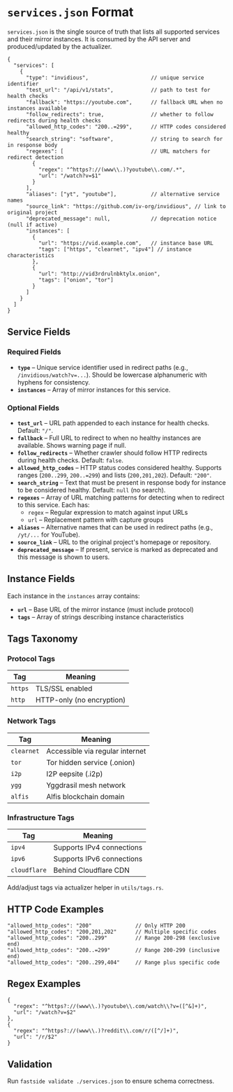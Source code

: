 # `services.json` Format

`services.json` is the single source of truth that lists all supported services and their mirror instances.
It is consumed by the API server and produced/updated by the actualizer.

```jsonc
{
  "services": [
    {
      "type": "invidious",                    // unique service identifier
      "test_url": "/api/v1/stats",            // path to test for health checks
      "fallback": "https://youtube.com",      // fallback URL when no instances available
      "follow_redirects": true,               // whether to follow redirects during health checks
      "allowed_http_codes": "200..=299",      // HTTP codes considered healthy
      "search_string": "software",            // string to search for in response body
      "regexes": [                            // URL matchers for redirect detection
        {
          "regex": "^https?://(www\\.)?youtube\\.com/.*",
          "url": "/watch?v=$1" 
        }
      ],
      "aliases": ["yt", "youtube"],           // alternative service names
      "source_link": "https://github.com/iv-org/invidious", // link to original project
      "deprecated_message": null,             // deprecation notice (null if active)
      "instances": [
        {
          "url": "https://vid.example.com",   // instance base URL
          "tags": ["https", "clearnet", "ipv4"] // instance characteristics
        },
        {
          "url": "http://vid3rdrulnbktylx.onion", 
          "tags": ["onion", "tor"] 
        }
      ]
    }
  ]
}
```

## Service Fields

### Required Fields

* **`type`** – Unique service identifier used in redirect paths (e.g., `/invidious/watch?v=...`). Should be lowercase alphanumeric with hyphens for consistency.
* **`instances`** – Array of mirror instances for this service.

### Optional Fields

* **`test_url`** – URL path appended to each instance for health checks. Default: `"/"`.
* **`fallback`** – Full URL to redirect to when no healthy instances are available. Shows warning page if null.
* **`follow_redirects`** – Whether crawler should follow HTTP redirects during health checks. Default: `false`.
* **`allowed_http_codes`** – HTTP status codes considered healthy. Supports ranges (`200..299`, `200..=299`) and lists (`200,201,202`). Default: `"200"`.
* **`search_string`** – Text that must be present in response body for instance to be considered healthy. Default: `null` (no search).
* **`regexes`** – Array of URL matching patterns for detecting when to redirect to this service. Each has:
  - `regex` – Regular expression to match against input URLs
  - `url` – Replacement pattern with capture groups
* **`aliases`** – Alternative names that can be used in redirect paths (e.g., `/yt/...` for YouTube).
* **`source_link`** – URL to the original project's homepage or repository.
* **`deprecated_message`** – If present, service is marked as deprecated and this message is shown to users.

## Instance Fields

Each instance in the `instances` array contains:

* **`url`** – Base URL of the mirror instance (must include protocol)
* **`tags`** – Array of strings describing instance characteristics

## Tags Taxonomy

### Protocol Tags
| Tag | Meaning |
|-----|---------|
| `https` | TLS/SSL enabled |
| `http` | HTTP-only (no encryption) |

### Network Tags
| Tag | Meaning |
|-----|---------|
| `clearnet` | Accessible via regular internet |
| `tor` | Tor hidden service (.onion) |
| `i2p` | I2P eepsite (.i2p) |
| `ygg` | Yggdrasil mesh network |
| `alfis` | Alfis blockchain domain |

### Infrastructure Tags
| Tag | Meaning |
|-----|---------|
| `ipv4` | Supports IPv4 connections |
| `ipv6` | Supports IPv6 connections |
| `cloudflare` | Behind Cloudflare CDN |

Add/adjust tags via actualizer helper in `utils/tags.rs`.

## HTTP Code Examples

```jsonc
"allowed_http_codes": "200"              // Only HTTP 200
"allowed_http_codes": "200,201,202"      // Multiple specific codes
"allowed_http_codes": "200..299"         // Range 200-298 (exclusive end)
"allowed_http_codes": "200..=299"        // Range 200-299 (inclusive end)
"allowed_http_codes": "200..299,404"     // Range plus specific code
```

## Regex Examples

```jsonc
{
  "regex": "^https?://(www\\.)?youtube\\.com/watch\\?v=([^&]+)",
  "url": "/watch?v=$2"
},
{
  "regex": "^https?://(www\\.)?reddit\\.com/r/([^/]+)",
  "url": "/r/$2"
}
```

## Validation

Run `fastside validate ./services.json` to ensure schema correctness.

